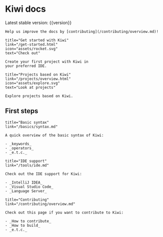 <!--- wide page --->
<div class="docs-content-wrapper">

# Kiwi docs

Latest stable version: {{version}}

```admonish info
Help us improve the docs by [contributing](/contributing/overview.md)!
```

```docs-card 
title="Get started with Kiwi" 
link="/get-started.html"
icon="assets/rocket.svg"
text="Check out"

Create your first project with Kiwi in
your preferred IDE.
```

```docs-card
title="Projects based on Kiwi"
link="/projects/overview.html"
icon="assets/explore.svg"
text="Look at projects"

Explore projects based on Kiwi.
```

## First steps

```docs-card
title="Basic syntax"
link="/basics/syntax.md"

A quick overview of the basic syntax of Kiwi:

- _keywords_
- _operators_
- _e.t.c._
```

```docs-card
title="IDE support"
link="/tools/ide.md"

Check out the IDE support for Kiwi:

- _IntelliJ IDEA_
- _Visual Studio Code_
- _Language Server_
```

```docs-card
title="Contributing"
link="/contributing/overview.md"

Check out this page if you want to contribute to Kiwi:

- _How to contribute_
- _How to build_
- _e.t.c._
```

</div>
